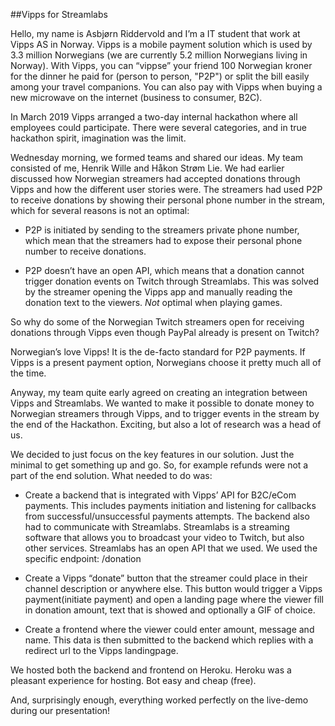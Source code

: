 ##Vipps for Streamlabs

Hello, my name is Asbjørn Riddervold and I’m a IT student that work at Vipps AS in Norway.
Vipps is a mobile payment solution which is used by 3.3 million Norwegians (we are currently 5.2 million Norwegians living in Norway).
With Vipps, you can “vippse” your friend 100 Norwegian kroner for the dinner he paid for (person to person, "P2P") or split the
bill easily among your travel companions. You can also pay with Vipps when buying a new microwave on the internet (business to consumer, B2C). 

In March 2019 Vipps arranged a two-day internal hackathon where all employees
could participate. There were several categories, and in true hackathon spirit, imagination was the limit.

Wednesday morning, we formed teams and shared our ideas. My team consisted of me, Henrik Wille and Håkon Strøm Lie. 
We had earlier discussed how Norwegian streamers had accepted donations through Vipps and how the different user stories were. 
The streamers had used P2P to receive donations by showing their personal phone number in the stream, which for several reasons is not an optimal:

* P2P is initiated by sending to the streamers private phone number, which mean
that the streamers had to expose their personal phone number to receive donations.

* P2P doesn’t have an open API, which means that a donation cannot
trigger donation events on Twitch through Streamlabs. This was solved by the streamer opening
the Vipps app and manually reading the donation text to the viewers. _Not_ optimal when playing games.

So why do some of the Norwegian Twitch streamers open for receiving donations through Vipps even though
PayPal already is present on Twitch?

Norwegian’s love Vipps! It is the de-facto standard for P2P payments. If Vipps is a present payment option,
Norwegians choose it pretty much all of the time.

Anyway, my team quite early agreed on creating an integration between Vipps and Streamlabs. We wanted
to make it possible to donate money to Norwegian streamers through Vipps, and to trigger events in the stream by the end of the Hackathon.
Exciting, but also a lot of research was a head of us. 

We decided to just focus on the key features in our solution. Just the minimal to get something up and go. So,
for example refunds were not a part of the end solution. What needed to do was:

* Create a backend that is integrated with Vipps’ API for B2C/eCom payments. This includes payments initiation and
listening for callbacks from successful/unsuccessful payments attempts. The backend also had to communicate with Streamlabs.
Streamlabs is a streaming software that allows you to broadcast your video to Twitch, but also other services.
Streamlabs has an open API that we used. We used the specific endpoint: /donation

* Create a Vipps “donate” button that the streamer could place in their channel description or anywhere else. This button would
trigger a Vipps payment(initiate payment) and open a landing page where the viewer fill in donation amount, text that is showed and optionally a GIF of choice.

* Create a frontend where the viewer could enter amount, message and name. This data is then submitted to the backend which replies with a redirect url to the Vipps landingpage.

We hosted both the backend and frontend on Heroku. Heroku was a pleasant experience for hosting. Bot easy and cheap (free). 

And, surprisingly enough, everything worked perfectly on the live-demo during our presentation!  